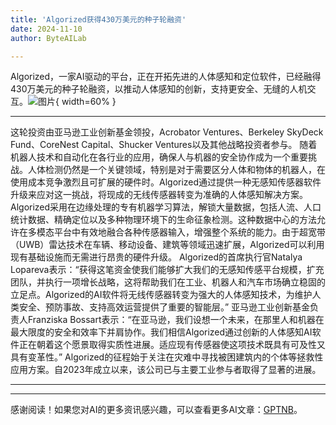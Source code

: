 ```yaml
---
title: 'Algorized获得430万美元的种子轮融资'
date: 2024-11-10
author: ByteAILab

---
```


Algorized，一家AI驱动的平台，正在开拓先进的人体感知和定位软件，已经融得430万美元的种子轮融资，以推动人体感知的创新，支持更安全、无缝的人机交互。![图片](https://ai-techpark.com/wp-content/uploads/2024/11/Algorized-Ra-960x540.jpg){ width=60% }

---
这轮投资由亚马逊工业创新基金领投，Acrobator Ventures、Berkeley SkyDeck Fund、CoreNest Capital、Shucker Ventures以及其他战略投资者参与。
随着机器人技术和自动化在各行业的应用，确保人与机器的安全协作成为一个重要挑战。人体检测仍然是一个关键领域，特别是对于需要区分人体和物体的机器人，在使用成本竞争激烈且可扩展的硬件时。Algorized通过提供一种无感知传感器软件升级来应对这一挑战，将现成的无线传感器转变为准确的人体感知解决方案。
Algorized采用在边缘处理的专有机器学习算法，解锁大量数据，包括人流、人口统计数据、精确定位以及多种物理环境下的生命征象检测。这种数据中心的方法允许在多模态平台中有效地融合各种传感器输入，增强整个系统的能力。由于超宽带（UWB）雷达技术在车辆、移动设备、建筑等领域迅速扩展，Algorized可以利用现有基础设施而无需进行昂贵的硬件升级。
Algorized的首席执行官Natalya Lopareva表示：“获得这笔资金使我们能够扩大我们的无感知传感平台规模，扩充团队，并执行一项增长战略，这将帮助我们在工业、机器人和汽车市场确立稳固的立足点。Algorized的AI软件将无线传感器转变为强大的人体感知技术，为维护人类安全、预防事故、支持高效运营提供了重要的智能层。”
亚马逊工业创新基金负责人Franziska Bossart表示：“在亚马逊，我们设想一个未来，在那里人和机器在最大限度的安全和效率下并肩协作。我们相信Algorized通过创新的人体感知AI软件正在朝着这个愿景取得实质性进展。适应现有传感器使这项技术既具有可及性又具有变革性。”
Algorized的征程始于关注在灾难中寻找被困建筑内的个体等拯救性应用方案。自2023年成立以来，该公司已与主要工业参与者取得了显著的进展。            

---
---
感谢阅读！如果您对AI的更多资讯感兴趣，可以查看更多AI文章：[GPTNB](https://gptnb.com)。